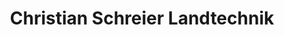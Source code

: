 ---
title: "Christian Schreier Landtechnik"
url: /lichtenau/christian-schreier-landtechnik/
shop: Landwirtschaftlich
---
